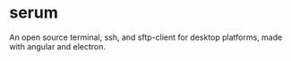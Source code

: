 # serum
An open source terminal, ssh, and sftp-client for desktop platforms, made with angular and electron.
